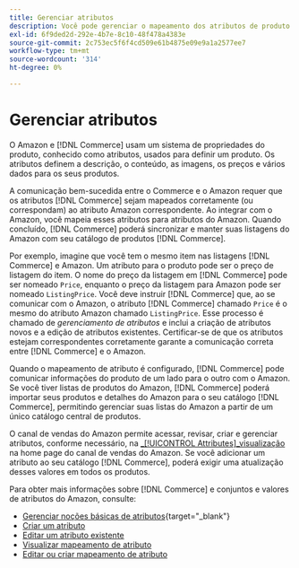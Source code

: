 ```yaml
---
title: Gerenciar atributos
description: Você pode gerenciar o mapeamento dos atributos de produto do Commerce para os atributos do Amazon para garantir informações precisas do produto entre os sistemas.
exl-id: 6f9ded2d-292e-4b7e-8c10-48f478a4383e
source-git-commit: 2c753ec5f6f4cd509e61b4875e09e9a1a2577ee7
workflow-type: tm+mt
source-wordcount: '314'
ht-degree: 0%

---
```


# Gerenciar atributos

O Amazon e [!DNL Commerce] usam um sistema de propriedades do produto, conhecido como atributos, usados para definir um produto. Os atributos definem a descrição, o conteúdo, as imagens, os preços e vários dados para os seus produtos.

A comunicação bem-sucedida entre o Commerce e o Amazon requer que os atributos [!DNL Commerce] sejam mapeados corretamente (ou correspondam) ao atributo Amazon correspondente. Ao integrar com o Amazon, você mapeia esses atributos para atributos do Amazon. Quando concluído, [!DNL Commerce] poderá sincronizar e manter suas listagens do Amazon com seu catálogo de produtos [!DNL Commerce].

Por exemplo, imagine que você tem o mesmo item nas listagens [!DNL Commerce] e Amazon. Um atributo para o produto pode ser o preço de listagem do item. O nome do preço da listagem em [!DNL Commerce] pode ser nomeado `Price`, enquanto o preço da listagem para Amazon pode ser nomeado `ListingPrice`. Você deve instruir [!DNL Commerce] que, ao se comunicar com o Amazon, o atributo [!DNL Commerce] chamado `Price` é o mesmo do atributo Amazon chamado `ListingPrice`. Esse processo é chamado de _gerenciamento de atributos_ e inclui a criação de atributos novos e a edição de atributos existentes. Certificar-se de que os atributos estejam correspondentes corretamente garante a comunicação correta entre [!DNL Commerce] e o Amazon.

Quando o mapeamento de atributo é configurado, [!DNL Commerce] pode comunicar informações do produto de um lado para o outro com o Amazon. Se você tiver listas de produtos do Amazon, [!DNL Commerce] poderá importar seus produtos e detalhes do Amazon para o seu catálogo [!DNL Commerce], permitindo gerenciar suas listas do Amazon a partir de um único catálogo central de produtos.

O canal de vendas do Amazon permite acessar, revisar, criar e gerenciar atributos, conforme necessário, na [_[!UICONTROL Attributes]_visualização](./attributes-view.md) na home page do canal de vendas do Amazon. Se você adicionar um atributo ao seu catálogo [!DNL Commerce], poderá exigir uma atualização desses valores em todos os produtos.

Para obter mais informações sobre [!DNL Commerce] e conjuntos e valores de atributos do Amazon, consulte:

- [Gerenciar noções básicas de atributos](https://docs.magento.com/user-guide/catalog/product-attributes.html){target=&quot;_blank&quot;}
- [Criar um atributo](./creating-attributes.md#create-an-attribute)
- [Editar um atributo existente](./creating-attributes.md#edit-an-attribute)
- [Visualizar mapeamento de atributo](./amazon-matching-attributes-values.md)
- [Editar ou criar mapeamento de atributo](./amazon-manually-update-incomplete-listing.md)
